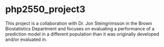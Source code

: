 # php2550_project3
This project is a collaboration with Dr. Jon Steingrimsson in the Brown Biostatistics Department and focuses on evaluating a performance of a prediction model in a different population than it was originally developed and/or evaluated in. 

